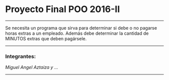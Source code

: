 # Proyecto Final POO 2016-II
***
Se necesita un programa que sirva para determinar si debe o no pagarse horas extras a un empleado. Además debe determinar la cantidad de MINUTOS extras que deben pagársele.
***
### Integrantes: 
*Miguel Angel Aztaiza y ...*
***
